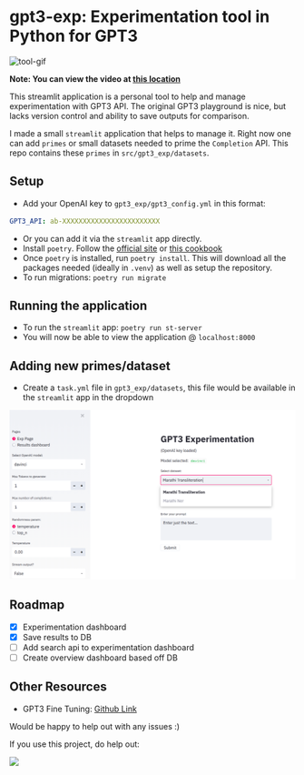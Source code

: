 # gpt3-exp: Experimentation tool in Python for GPT3

![tool-gif](assets/tool-gpt3.gif)

__Note: You can view the video at [this location](https://www.loom.com/share/3384fc679e7e44e28d332dccf2802697)__

This streamlit application is a personal tool to help and manage experimentation with GPT3 API. The original GPT3 playground is nice, but lacks version control and ability to save outputs for comparison.

I made a small `streamlit` application that helps to manage it. Right now one can add `primes` or small datasets needed to prime the `Completion` API. This repo contains these `primes` in `src/gpt3_exp/datasets`.

## Setup

- Add your OpenAI key to `gpt3_exp/gpt3_config.yml` in this format:

```yaml
GPT3_API: ab-XXXXXXXXXXXXXXXXXXXXXXXX
```

- Or you can add it via the `streamlit` app directly.
- Install `poetry`. Follow the [official site](https://python-poetry.org/docs/#installation) or [this cookbook](https://soumendra.gitbook.io/deeplearning-cookbook/setting-up/setting-up-poetry-for-your-project)
- Once `poetry` is installed, run `poetry install`. This will download all the packages needed (ideally in `.venv`) as well as setup the repository.
- To run migrations: `poetry run migrate`

## Running the application

- To run the `streamlit` app: `poetry run st-server`
- You will now be able to view the application @ `localhost:8000`

## Adding new primes/dataset

- Create a `task.yml` file in `gpt3_exp/datasets`, this file would be available in the `streamlit` app in the dropdown

![dataset-dropdown](assets/dataset-dropdown.png)

## Roadmap

- [x] Experimentation dashboard
- [x] Save results to DB
- [ ] Add search api to experimentation dashboard
- [ ] Create overview dashboard based off DB

## Other Resources

- GPT3 Fine Tuning: [Github Link](https://github.com/cabhijith/GPT-3_Docs/blob/master/Fine-Tune.md)

Would be happy to help out with any issues :)

If you use this project, do help out:

<a href="https://www.buymeacoffee.com/pratos"><img src="https://img.buymeacoffee.com/button-api/?text=Buy me a coffee&emoji=&slug=pratos&button_colour=5F7FFF&font_colour=ffffff&font_family=Cookie&outline_colour=000000&coffee_colour=FFDD00"></a>
